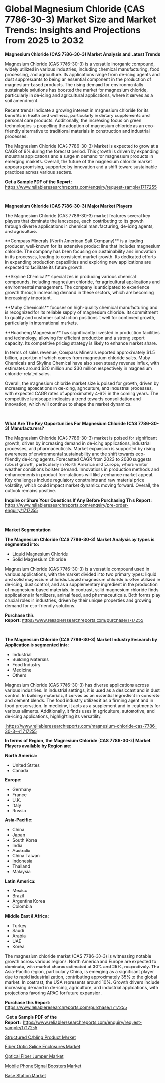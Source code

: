 <p><h1>Global Magnesium Chloride (CAS 7786-30-3) Market Size and Market Trends: Insights and Projections from 2025 to 2032</h1></p><p><strong>Magnesium Chloride (CAS 7786-30-3) Market Analysis and Latest Trends</strong></p>
<p><p>Magnesium Chloride (CAS 7786-30-3) is a versatile inorganic compound, widely utilized in various industries, including chemical manufacturing, food processing, and agriculture. Its applications range from de-icing agents and dust suppressants to being an essential component in the production of magnesium-based products. The rising demand for environmentally sustainable solutions has boosted the market for magnesium chloride, particularly in de-icing and agricultural applications, where it serves as a soil amendment.</p><p>Recent trends indicate a growing interest in magnesium chloride for its benefits in health and wellness, particularly in dietary supplements and personal care products. Additionally, the increasing focus on green technologies is propelling the adoption of magnesium chloride as an eco-friendly alternative to traditional materials in construction and industrial processes.</p><p>The Magnesium Chloride (CAS 7786-30-3) Market is expected to grow at a CAGR of 9% during the forecast period. This growth is driven by expanding industrial applications and a surge in demand for magnesium products in emerging markets. Overall, the future of the magnesium chloride market appears promising, supported by innovation and a shift toward sustainable practices across various sectors.</p></p>
<p><strong>Get a Sample PDF of the Report:&nbsp;</strong> <a href="https://www.reliableresearchreports.com/enquiry/request-sample/1717255?utm_campaign=31&utm_medium=2&utm_source=Github&utm_content=ia&utm_term=25032025&utm_id=magnesium-chloride-cas-7786-30-3">https://www.reliableresearchreports.com/enquiry/request-sample/1717255</a></p>
<p>&nbsp;</p>
<p><strong>Magnesium Chloride (CAS 7786-30-3) Major Market Players</strong></p>
<p><p>The Magnesium Chloride (CAS 7786-30-3) market features several key players that dominate the landscape, each contributing to its growth through diverse applications in chemical manufacturing, de-icing agents, and agriculture.</p><p>**Compass Minerals (North American Salt Company)** is a leading producer, well-known for its extensive product line that includes magnesium chloride. The company has been focusing on sustainability and innovation in its processes, leading to consistent market growth. Its dedicated efforts in expanding production capabilities and exploring new applications are expected to facilitate its future growth.</p><p>**Skyline Chemical** specializes in producing various chemical compounds, including magnesium chloride, for agricultural applications and environmental management. The company is anticipated to experience growth through increasing demand in these sectors, which are becoming increasingly important.</p><p>**Muby Chemicals** focuses on high-quality chemical manufacturing and is recognized for its reliable supply of magnesium chloride. Its commitment to quality and customer satisfaction positions it well for continued growth, particularly in international markets.</p><p>**Huacheng Magnesium** has significantly invested in production facilities and technology, allowing for efficient production and a strong export capacity. Its competitive pricing strategy is likely to enhance market share.</p><p>In terms of sales revenue, Compass Minerals reported approximately $1.5 billion, a portion of which comes from magnesium chloride sales. Muby Chemicals and Skyline Chemical have also seen steady revenue influx, with estimates around $20 million and $30 million respectively in magnesium chloride-related sales.</p><p>Overall, the magnesium chloride market size is poised for growth, driven by increasing applications in de-icing, agriculture, and industrial processes, with expected CAGR rates of approximately 4–6% in the coming years. The competitive landscape indicates a trend towards consolidation and innovation, which will continue to shape the market dynamics.</p></p>
<p>&nbsp;</p>
<p><strong>What Are The Key Opportunities For Magnesium Chloride (CAS 7786-30-3) Manufacturers?</strong></p>
<p><p>The Magnesium Chloride (CAS 7786-30-3) market is poised for significant growth, driven by increasing demand in de-icing applications, industrial processes, and pharmaceuticals. Market expansion is supported by rising awareness of environmental sustainability and the shift towards eco-friendly de-icing agents. Forecasted CAGR from 2023 to 2030 suggests robust growth, particularly in North America and Europe, where winter weather conditions bolster demand. Innovations in production methods and enhancements in product formulations will likely enhance market appeal. Key challenges include regulatory constraints and raw material price volatility, which could impact market dynamics moving forward. Overall, the outlook remains positive.</p></p>
<p><strong>Inquire or Share Your Questions If Any Before Purchasing This Report:</strong> <a href="https://www.reliableresearchreports.com/enquiry/pre-order-enquiry/1717255?utm_campaign=31&utm_medium=2&utm_source=Github&utm_content=ia&utm_term=25032025&utm_id=magnesium-chloride-cas-7786-30-3">https://www.reliableresearchreports.com/enquiry/pre-order-enquiry/1717255</a></p>
<p>&nbsp;</p>
<p><strong>Market Segmentation</strong></p>
<p><strong>The Magnesium Chloride (CAS 7786-30-3) Market Analysis by types is segmented into:</strong></p>
<p><ul><li>Liquid Magnesium Chloride</li><li>Solid Magnesium Chloride</li></ul></p>
<p><p>Magnesium Chloride (CAS 7786-30-3) is a versatile compound used in various applications, with the market divided into two primary types: liquid and solid magnesium chloride. Liquid magnesium chloride is often utilized in de-icing, dust control, and as a supplementary ingredient in the production of magnesium-based materials. In contrast, solid magnesium chloride finds applications in fertilizers, animal feed, and pharmaceuticals. Both forms play crucial roles in industries, driven by their unique properties and growing demand for eco-friendly solutions.</p></p>
<p><strong>Purchase this Report:&nbsp;</strong><a href="https://www.reliableresearchreports.com/purchase/1717255?utm_campaign=31&utm_medium=2&utm_source=Github&utm_content=ia&utm_term=25032025&utm_id=magnesium-chloride-cas-7786-30-3">https://www.reliableresearchreports.com/purchase/1717255</a></p>
<p>&nbsp;</p>
<p><strong>The Magnesium Chloride (CAS 7786-30-3) Market Industry Research by Application is segmented into:</strong></p>
<p><ul><li>Industrial</li><li>Building Materials</li><li>Food Industry</li><li>Medicine</li><li>Others</li></ul></p>
<p><p>Magnesium Chloride (CAS 7786-30-3) has diverse applications across various industries. In industrial settings, it is used as a desiccant and in dust control. In building materials, it serves as an essential ingredient in concrete and cement blends. The food industry utilizes it as a firming agent and in food preservation. In medicine, it acts as a supplement and in treatments for various ailments. Additionally, it finds uses in agriculture, automotive, and de-icing applications, highlighting its versatility.</p></p>
<p><a href="https://www.reliableresearchreports.com/magnesium-chloride-cas-7786-30-3--r1717255?utm_campaign=31&utm_medium=2&utm_source=Github&utm_content=ia&utm_term=25032025&utm_id=magnesium-chloride-cas-7786-30-3">&nbsp;https://www.reliableresearchreports.com/magnesium-chloride-cas-7786-30-3--r1717255</a></p>
<p><strong>In terms of Region, the Magnesium Chloride (CAS 7786-30-3) Market Players available by Region are:</strong></p>
<p>
    <p> <strong> North America: </strong>
        <ul>
            <li>United States</li>
            <li>Canada</li>
        </ul>
        </p> 
    <p> <strong> Europe: </strong>
        <ul>
            <li>Germany</li>
            <li>France</li>
            <li>U.K.</li>
            <li>Italy</li>
            <li>Russia</li>
        </ul>
        </p> 
    <p> <strong> Asia-Pacific: </strong>
        <ul>
            <li>China</li>
            <li>Japan</li>
            <li>South Korea</li>
            <li>India</li>
            <li>Australia</li>
            <li>China Taiwan</li>
            <li>Indonesia</li>
            <li>Thailand</li>
            <li>Malaysia</li>
        </ul>
        </p> 
    <p> <strong> Latin America: </strong>
        <ul>
            <li>Mexico</li>
            <li>Brazil</li>
            <li>Argentina Korea</li>
            <li>Colombia</li>
        </ul>
        </p> 
    <p> <strong> Middle East & Africa: </strong>
        <ul>
            <li>Turkey</li>
            <li>Saudi</li>
            <li>Arabia</li>
            <li>UAE</li>
            <li>Korea</li>
        </ul>
    </p>
    </p>
<p><p>The magnesium chloride market (CAS 7786-30-3) is witnessing notable growth across various regions. North America and Europe are expected to dominate, with market shares estimated at 30% and 25%, respectively. The Asia-Pacific region, particularly China, is emerging as a significant player due to rapid industrialization, contributing approximately 35% to the global market. In contrast, the USA represents around 10%. Growth drivers include increasing demand in de-icing, agriculture, and industrial applications, with projections favoring APAC for future expansion.</p></p>
<p><strong>Purchase this Report: </strong><a href="https://www.reliableresearchreports.com/purchase/1717255?utm_campaign=31&utm_medium=2&utm_source=Github&utm_content=ia&utm_term=25032025&utm_id=magnesium-chloride-cas-7786-30-3">https://www.reliableresearchreports.com/purchase/1717255</a></p>
<p>&nbsp;<strong>Get a Sample PDF of the Report:&nbsp;&nbsp;</strong><a href="https://www.reliableresearchreports.com/enquiry/request-sample/1717255?utm_campaign=31&utm_medium=2&utm_source=Github&utm_content=ia&utm_term=25032025&utm_id=magnesium-chloride-cas-7786-30-3">https://www.reliableresearchreports.com/enquiry/request-sample/1717255</a></p>
<p><strong></strong></p>
<p><p><a href="https://github.com/hervedeidadw/Market-Research-Report-List-1/blob/main/structured-cabling-product-market.md?utm_campaign=31&utm_medium=2&utm_source=Github&utm_content=ia&utm_term=25032025&utm_id=magnesium-chloride-cas-7786-30-3">Structured Cabling Product Market</a></p><p><a href="https://github.com/duzcupetriv/Market-Research-Report-List-1/blob/main/fiber-optic-splice-enclosures-market.md?utm_campaign=31&utm_medium=2&utm_source=Github&utm_content=ia&utm_term=25032025&utm_id=magnesium-chloride-cas-7786-30-3">Fiber Optic Splice Enclosures Market</a></p><p><a href="https://github.com/rreynagjysma65/Market-Research-Report-List-1/blob/main/optical-fiber-jumper-market.md?utm_campaign=31&utm_medium=2&utm_source=Github&utm_content=ia&utm_term=25032025&utm_id=magnesium-chloride-cas-7786-30-3">Optical Fiber Jumper Market</a></p><p><a href="https://github.com/abexjeliti/Market-Research-Report-List-1/blob/main/mobile-phone-signal-boosters-market.md?utm_campaign=31&utm_medium=2&utm_source=Github&utm_content=ia&utm_term=25032025&utm_id=magnesium-chloride-cas-7786-30-3">Mobile Phone Signal Boosters Market</a></p><p><a href="https://github.com/dibesnayee/Market-Research-Report-List-1/blob/main/base-station-market.md?utm_campaign=31&utm_medium=2&utm_source=Github&utm_content=ia&utm_term=25032025&utm_id=magnesium-chloride-cas-7786-30-3">Base Station Market</a></p></p>